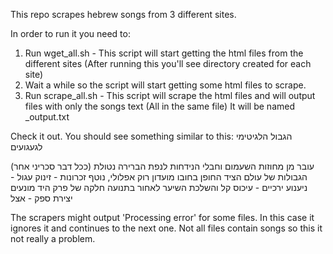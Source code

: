 This repo scrapes hebrew songs from 3 different sites.

In order to run it you need to:
1. Run wget_all.sh - This script will start getting the html files from the different sites (After running this you'll see directory created for each site)
2. Wait a while so the script will start getting some html files to scrape.
3. Run scrape_all.sh - This script will scrape the html files and will output files with only the songs text (All in the same file) It will be named <site name>_output.txt

Check it out. You should see something similar to this:
הגבול הלגיטימי לגעגועים

(ככל דבר סכריני אחר)
עובר מן מחוזות השעמום וחבלי הנידחות 
לנפת הברירה נטולת הגבולות
של עולם הציד החופן בחובו
מועדון רוק אפלולי, נוטף זכרונות - 
זינוק עגול - ניענוע ירכיים - עיכוס קל
והשלכת השיער לאחור בתנועה חלקה של פרק היד
מונעים יצירת ספק - אצל

The scrapers might output 'Processing error' for some files. In this case it ignores it and continues to the next one. Not all files contain songs so this it not really a problem.
